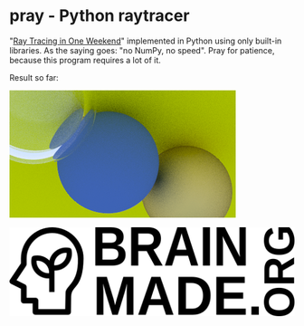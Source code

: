 # pray - Python raytracer

"[Ray Tracing in One Weekend](https://raytracing.github.io/books/RayTracingInOneWeekend.html)" implemented in Python using only built-in libraries. As the saying goes: "no NumPy, no speed". Pray for patience, because this program requires a lot of it.

Result so far:

![Result so far](output.png)

<a href="https://brainmade.org/" lat="BrainMade mark.">
  <picture>
    <source media="(prefers-color-scheme: dark)" srcset="/docs/white-logo.svg">
    <source media="(prefers-color-scheme: light)" srcset="/docs/black-logo.svg">
    <img alt="BrainMade mark." src="/docs/black-logo.svg">
  </picture>
</a>
